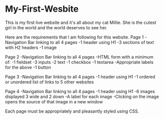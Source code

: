 # My-First-Wesbite
This is my first live website and it's all about my cat Millie. She is the cutest girl in the world and the world deserves to see her. 

Here are the requirements that I am following for this website. 
Page 1
    -Navigation Bar linking to all 4 pages
    -1 header using H1
    -3 sections of text with H2 headers
    -1 image

Page 2
    -Navigation Bar linking to all 4 pages
    -HTML form with a minimum of:
        -1 fieldset
        -3 inputs
            -2 text
            -1 checkbox
        -1 textarea
    -Appropriate labels for the above
    -1 button

Page 3
    -Navigation Bar linking to all 4 pages
    -1 header using H1
    -1 ordered or unordered list of links to 5 other websites

Page 4
    -Navigation Bar linking to all 4 pages
    -1 header using H1
    -6 images displayed 3 wide and 2 down
    -A label for each image
    -Clicking on the image opens the source of that image in a new window

Each page must be appropriately and pleasantly styled using CSS.
